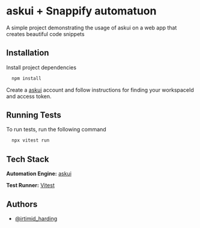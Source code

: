 
# askui + Snappify automatuon

A simple project demonstrating the usage of askui on a web app that creates beautiful code snippets 


## Installation

Install project dependencies

```bash
  npm install
```

Create a [askui](https://www.askui.com/) account and follow instructions for finding your workspaceId and access token. 
## Running Tests

To run tests, run the following command

```bash
  npx vitest run
```


## Tech Stack

**Automation Engine:** [askui](https://www.askui.com/)

**Test Runner:** [Vitest](https://vitest.dev/)


## Authors

- [@irtimid_harding](https://twitter.com/irtimid_harding)

